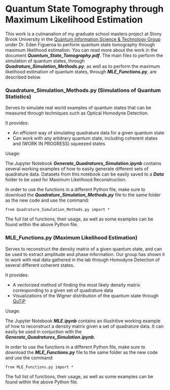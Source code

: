 # Quantum State Tomography through Maximum Likelihood Estimation

This work is a culmanation of my graduate school masters project at Stony Brook University in the [Quantum Information Science & Technology Group](http://qit.physics.sunysb.edu/wordpress/) under Dr. Eden Figueroa to perform quantum state tomography through maximum likelihood estimation. You can read more about the work in the document ***Quantum_State_Tomography.pdf***. The main files to perform the simulation of quantum states, through ***Quadrature_Simulation_Methods.py***, as well as to perform the maximum likelihood estimation of quantum states, through ***MLE_Functions.py***, are described below.

### Quadrature_Simulation_Methods.py (Simulations of Quantum Statistics)

Serves to simulate real world examples of quantum states that can be measured through techniques such as Optical Homodyne Detection.

It provides:

- An efficient way of simulating quadrature data for a given quantum state
- Can work with any arbitrary quantum state, including coherent states and (WORK IN PROGRESS) squeezed states

Usage:

The Jupyter Notebook ***Generate_Quadratures_Simulation.ipynb*** contains several working examples of how to easily generate different sets of quadrature data. Datasets from this notebook can be easily saved to a ***Data*** folder to be used for Maximum Likelihood Reconstruction. 

In order to use the functions in a different Python file, make sure to download the ***Quadrature_Simulation_Methods.py*** file to the same folder as the new code and use the command:

    from Quadrature_Simulation_Methods.py import *

The full list of functions, their usage, as well as some examples can be found within the above Python file.

### MLE_Functions.py (Maximum Likelihood Estimation)

Serves to reconstruct the density matrix of a given quantum state, and can be used to extract amplitude and phase information. Our group has shown it to work with real data gathered in the lab through Homodyne Detection of several different coherent states.

It provides:

- A vectorized method of finding the most likely density matrix corresponding to a given set of quadrature data
- Visualizations of the Wigner distribution of the quantum state through [QuTiP](https://qutip.org/docs/4.0.2/guide/guide-visualization.html)

Usage:

The Jupyter Notebook ***MLE.ipynb*** contains an illustritive working example of how to reconstruct a density matrix given a set of quadrature data. It can easily be used in conjuction with the ***Generate_Quadratures_Simulation.ipynb***. 

In order to use the functions in a different Python file, make sure to download the ***MLE_Functions.py*** file to the same folder as the new code and use the command:

    from MLE_Functions.py import *
    
The full list of functions, their usage, as well as some examples can be found within the above Python file.
